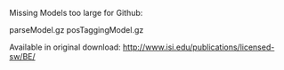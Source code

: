 Missing Models too large for Github: 

parseModel.gz
posTaggingModel.gz

Available in original download:
http://www.isi.edu/publications/licensed-sw/BE/
